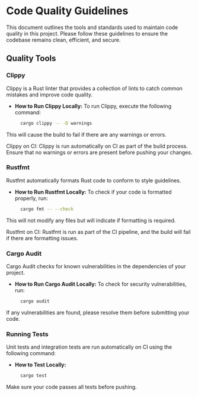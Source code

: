 # Code Quality Guidelines

This document outlines the tools and standards used to maintain code quality in this project. Please follow these guidelines to ensure the codebase remains clean, efficient, and secure.

## Quality Tools

### Clippy

Clippy is a Rust linter that provides a collection of lints to catch common mistakes and improve code quality.

- **How to Run Clippy Locally:**
  To run Clippy, execute the following command:
  ```bash
    cargo clippy -- -D warnings

This will cause the build to fail if there are any warnings or errors.

Clippy on CI: Clippy is run automatically on CI as part of the build process. Ensure that no warnings or errors are present before pushing your changes.

### Rustfmt

Rustfmt automatically formats Rust code to conform to style guidelines.

- **How to Run Rustfmt Locally:**
  To check if your code is formatted properly, run:
  ```bash
    cargo fmt -- --check

This will not modify any files but will indicate if formatting is required.

Rustfmt on CI: Rustfmt is run as part of the CI pipeline, and the build will fail if there are formatting issues.

### Cargo Audit

Cargo Audit checks for known vulnerabilities in the dependencies of your project.

- **How to Run Cargo Audit Locally:**
  To check for security vulnerabilities, run:
  ```bash
    cargo audit

If any vulnerabilities are found, please resolve them before submitting your code.

### Running Tests

Unit tests and integration tests are run automatically on CI using the following command:

- **How to Test Locally:**
  ```bash
    cargo test

Make sure your code passes all tests before pushing.